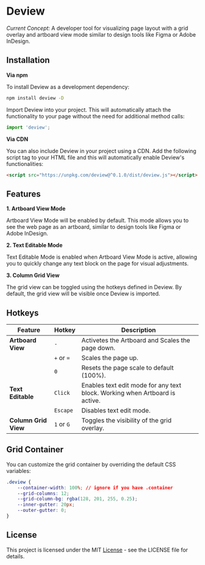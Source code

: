 # Deview

*Current Concept:* A developer tool for visualizing page layout with a grid overlay and artboard view mode similar to design tools like Figma or Adobe InDesign.

## Installation

**Via npm**

To install Deview as a development dependency:

```bash
npm install deview -D
```

Import Deview into your project. This will automatically attach the functionality to your page without the need for additional method calls:

```js
import 'deview';
```

**Via CDN**

You can also include Deview in your project using a CDN. Add the following script tag to your HTML file and this will automatically enable Deview's functionalities:

```html
<script src="https://unpkg.com/deview@^0.1.0/dist/deview.js"></script>
```

## Features

**1. Artboard View Mode**

Artboard View Mode will be enabled by default. This mode allows you to see the web page as an artboard, similar to design tools like Figma or Adobe InDesign.

**2. Text Editable Mode**

Text Editable Mode is enabled when Artboard View Mode is active, allowing you to quickly change any text block on the page for visual adjustments.

**3. Column Grid View**

The grid view can be toggled using the hotkeys defined in Deview. By default, the grid view will be visible once Deview is imported.


## Hotkeys

| Feature               | Hotkey       | Description                                                    |
|-----------------------|--------------|----------------------------------------------------------------|
| **Artboard View**| `-`          | Activetes the Artboard and Scales the page down.                                          |
|                       | `+` or `=`   | Scales the page up.                                            |
|                       | `0`          | Resets the page scale to default (100%).                       |
| **Text Editable**| `Click`      | Enables text edit mode for any text block. Working when Artboard is active. |
|                       | `Escape`     | Disables text edit mode.                                       |
| **Column Grid View**  | `1` or `G`   | Toggles the visibility of the grid overlay.                    |


## Grid Container

You can customize the grid container by overriding the default CSS variables:

```css
.deview {
    --container-width: 100%; // ignore if you have .container
    --grid-columns: 12;
    --grid-column-bg: rgba(128, 201, 255, 0.25);
    --inner-gutter: 20px;
    --outer-gutter: 0;
}
```

## License

This project is licensed under the MIT [License](LICENSE) - see the LICENSE file for details.
